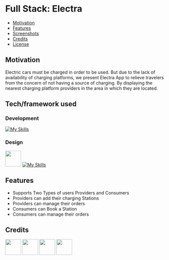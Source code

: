 # Full Stack: Electra

- [Motivation](#Motivation)
- [Features](#Features)
- [Screenshots](#Screenshots)
- [Credits](#credits)
- [License](#license)

## Motivation

Electric cars must be charged in order to be used. But due to the lack of availability of charging platforms, we present Electra App to relieve travelers from the concern of not having a source of charging. By displaying the nearest charging platform providers in the area in which they are located.


## Tech/framework used
### Development
[![My Skills](https://skillicons.dev/icons?i=dart,flutter,figma,postman,supabase,vscode,github&theme=dark)](https://skillicons.dev)
### Design
[<img src="https://avatars.githubusercontent.com/u/58453772?s=280&v=4" width="50px;"/>](https://rive.app) [![My Skills](https://skillicons.dev/icons?i=figma&theme=dark)](https://www.figma.com)
## Features

- Supports Two Types of users Providers and Consumers
- Providers can add their charging Stations 
- Providers can manage their orders
- Consumers can Book a Station
- Consumers can manage their orders

## Credits

[<img src="https://github.com/Shatha88.png" width="50px;"/>](https://github.com/Shatha88)  [<img src="https://github.com/KhalidAli9.png" width="50px;"/>](https://github.com/KhalidAli9)  [<img src="https://github.com/Khalidsaadhabash.png" width="50px;"/>](https://github.com/Khalidsaadhabash)  [<img src="https://github.com/herz1291.png" width="50px;"/>](https://github.com/herz1291)


